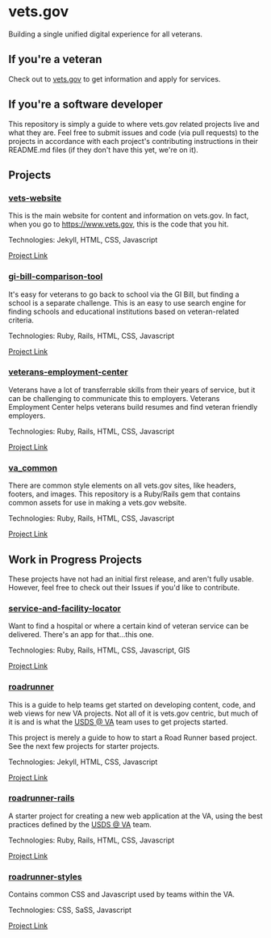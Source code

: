 # vets.gov

Building a single unified digital experience for all veterans.

## If you're a veteran

Check out to [vets.gov](https://www.vets.gov) to get information and apply for services.

## If you're a software developer

This repository is simply a guide to where vets.gov related projects live and what they are. Feel free to submit issues and code (via pull requests) to the projects in accordance with each project's contributing instructions in their README.md files (if they don't have this yet, we're on it).

## Projects

### [vets-website](https://github.com/department-of-veterans-affairs/vets-website)

This is the main website for content and information on vets.gov. In fact, when you go to https://www.vets.gov, this is the code that you hit.

Technologies: Jekyll, HTML, CSS, Javascript

[Project Link](https://github.com/department-of-veterans-affairs/vets-website)

### [gi-bill-comparison-tool](https://github.com/department-of-veterans-affairs/gi-bill-comparison-tool)

It's easy for veterans to go back to school via the GI Bill, but finding a school is a separate challenge. This is an easy to use search engine for finding schools and educational institutions based on veteran-related criteria.

Technologies: Ruby, Rails, HTML, CSS, Javascript

[Project Link](https://github.com/department-of-veterans-affairs/gi-bill-comparison-tool-new)

### [veterans-employment-center](https://github.com/department-of-veterans-affairs/veterans-employment-center)

Veterans have a lot of transferrable skills from their years of service, but it can be challenging to communicate this to employers. Veterans Employment Center helps veterans build resumes and find veteran friendly employers.

Technologies: Ruby, Rails, HTML, CSS, Javascript

[Project Link](https://github.com/department-of-veterans-affairs/veterans-employment-center)

### [va_common](https://github.com/department-of-veterans-affairs/va_common)

There are common style elements on all vets.gov sites, like headers, footers, and images. This repository is a Ruby/Rails gem that contains common assets for use in making a vets.gov website.

Technologies: Ruby, Rails, HTML, CSS, Javascript

[Project Link](https://github.com/department-of-veterans-affairs/va_common)

## Work in Progress Projects

These projects have not had an initial first release, and aren't fully usable. However, feel free to check out their Issues if you'd like to contribute.

### [service-and-facility-locator](https://github.com/department-of-veterans-affairs/service-and-facility-locator)

Want to find a hospital or where a certain kind of veteran service can be delivered. There's an app for that...this one.

Technologies: Ruby, Rails, HTML, CSS, Javascript, GIS

[Project Link](https://github.com/department-of-veterans-affairs/service-and-facility-locator)

### [roadrunner](https://github.com/department-of-veterans-affairs/roadrunner)

This is a guide to help teams get started on developing content, code, and web views for new VA projects. Not all of it is vets.gov centric, but much of it is and is what the [USDS @ VA](https://www.va.gov/ds) team uses to get projects started.

This project is merely a guide to how to start a Road Runner based project. See the next few projects for  starter projects.

Technologies: Jekyll, HTML, CSS, Javascript

[Project Link](https://github.com/department-of-veterans-affairs/roadrunner)

### [roadrunner-rails](https://github.com/department-of-veterans-affairs/roadrunner-rails)

A starter project for creating a new web application at the VA, using the best practices defined by the [USDS @ VA](https://www.va.gov/ds) team.

Technologies: Ruby, Rails, HTML, CSS, Javascript

[Project Link](https://github.com/department-of-veterans-affairs/roadrunner-rails)

### [roadrunner-styles](https://github.com/department-of-veterans-affairs/roadrunner-styles)

Contains common CSS and Javascript used by teams within the VA.

Technologies: CSS, SaSS, Javascript

[Project Link](https://github.com/department-of-veterans-affairs/roadrunner-styles)
